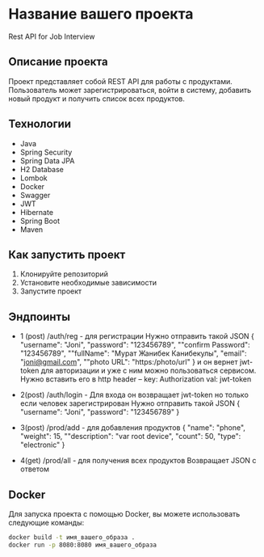 # Название вашего проекта
Rest API for Job Interview

## Описание проекта

Проект представляет собой REST API для работы с продуктами. 
Пользователь может зарегистрироваться, войти в систему, добавить новый продукт 
и получить список всех продуктов.
## Технологии

- Java
- Spring Security
- Spring Data JPA
- H2 Database
- Lombok
- Docker
- Swagger
- JWT
- Hibernate
- Spring Boot
- Maven

## Как запустить проект

1. Клонируйте репозиторий
2. Установите необходимые зависимости
3. Запустите проект

## Эндпоинты

- 1 (post) /auth/reg - для регистрации
Нужно отправить такой JSON
{
"username": "Joni",
 "password": "123456789",
 ""confirm Password": "123456789",
 ""fullName": "Мурат Жанибек Канибекулы",
 "email": "joni@gmail.com",
 ""photo URL": "https:/photo/url"
}
и он вернет jwt-token для авторизации и уже с ним можно пользоваться сервисом.
Нужно вставить его в http header – key: Authorization val: jwt-token
- 2(post) /auth/login - Для входа он возвращает jwt-token но
только если человек зарегистрирован
Нужно отправить такой JSON
{
"username": "Joni",
"password": "123456789"
}

- 3(post) /prod/add - для добавления продуктов
{
 "name": "phone",
 "weight": 15,
 ""description": "var root device",
 "count": 50,
 "type": "electronic"
}

- 4(get) /prod/all - для получения всех продуктов
Возвращает JSON с ответом

## Docker

Для запуска проекта с помощью Docker, вы можете использовать следующие команды:

```bash
docker build -t имя_вашего_образа .
docker run -p 8080:8080 имя_вашего_образа
